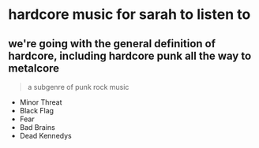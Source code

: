 # hardcore music for sarah to listen to
## we're going with the general definition of hardcore, including hardcore punk all the way to metalcore

> a subgenre of punk rock music

* Minor Threat
* Black Flag
* Fear
* Bad Brains
* Dead Kennedys
